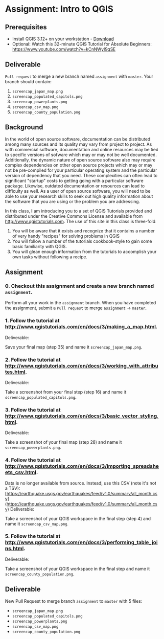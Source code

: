 # Assignment: Intro to QGIS

## Prerequisites
- Install QGIS 3.12+ on your workstation - [Download](https://qgis.org/en/site/forusers/download.html)
- Optional: Watch this 32-minute QGIS Tutorial for Absolute Beginners: https://www.youtube.com/watch?v=kCnNWyl9qSE

## Deliverable
`Pull request` to merge a new branch named `assignment` with `master`. Your branch should contain:
1. `screencap_japan_map.png`
2. `screencap_populated_capitols.png`
3. `screencap_powerplants.png`
4. `screencap_csv_map.png`
5. `screencap_county_population.png`

## Background

In the world of open source software, documentation can be distributed among many sources and its quality may vary from project
to project. As with commercial software, documentation and online resources may be tied to specific versions of sofware
which may or may not be well documented. Additionally, the dynamic nature of open source software also may require complex 
dependencies on other open source projects which may or may not be pre-compiled for your particular operating system and
the particular version of dependency that you need. These complexities can often lead to significant "startup" costs to 
getting going with a particular software package. Likewise, outdated documentation or resources can lead to difficulty as
well. As a user of open source software, you will need to be able to use your research skills to seek out high quality 
information about the software that you are using or the problem you are addressing.

In this class, I am introducing you to a set of QGIS Tutorials provided and distributed under the Creative Commons License
and available from http://www.qgistutorials.com. The use of this site in this class is three-fold: 
1. You will be aware that it exists and recognize that it contains a number of very handy "recipes" for solving problems in QGIS
2. You will follow a number of the tutorials cookbook-style to gain some basic familiarity with QGIS.
3. You will glean enough information from the tutorials to accomplish your own tasks without following a recipe.

## Assignment

### 0. Checkout this assignment and create a new branch named `assignment`.
Perform all your work in the `assignment` branch. When you have completed the assignment, submit a `Pull request` to merge `assignment` -> `master`.

### 1. Follow the tutorial at http://www.qgistutorials.com/en/docs/3/making_a_map.html.

Deliverable:

Save your final map (step 35) and name it `screencap_japan_map.png`. 

### 2. Follow the tutorial at http://www.qgistutorials.com/en/docs/3/working_with_attributes.html.

Deliverable: 

Take a screenshot from your final step (step 16) and name it `screencap_populated_capitols.png`.

### 3. Follow the tutorial at http://www.qgistutorials.com/en/docs/3/basic_vector_styling.html.

Deliverable:

Take a screenshot of your final map (step 28) and name it `screencap_powerplants.png`.

### 4. Follow the tutorial at http://www.qgistutorials.com/en/docs/3/importing_spreadsheets_csv.html.
Data is no longer available from source. Instead, use this CSV (note it's not a TSV): [https://earthquake.usgs.gov/earthquakes/feed/v1.0/summary/all_month.csv](https://earthquake.usgs.gov/earthquakes/feed/v1.0/summary/all_month.csv)
Deliverable:

Take a screenshot of your QGIS workspace in the final step (step 4) and name it `screencap_csv_map.png`.

### 5. Follow the tutorial at http://www.qgistutorials.com/en/docs/3/performing_table_joins.html.

Deliverable:

Take a screenshot of your QGIS workspace in the final step and name it `screencap_county_population.png`.

## Deliverable
New Pull Request to merge branch `assignment` to `master` with 5 files:
- `screencap_japan_map.png`
- `screencap_populated_capitols.png`
- `screencap_powerplants.png`
- `screencap_csv_map.png`
- `screencap_county_population.png`
